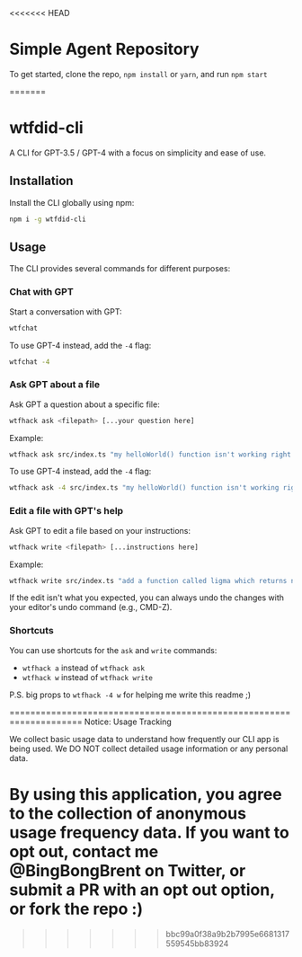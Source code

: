 <<<<<<< HEAD
# Simple Agent Repository

To get started, clone the repo, `npm install` or `yarn`, and run `npm start`

=======
# wtfdid-cli

A CLI for GPT-3.5 / GPT-4 with a focus on simplicity and ease of use.

## Installation

Install the CLI globally using npm: 

```bash
npm i -g wtfdid-cli
```

## Usage

The CLI provides several commands for different purposes:

### Chat with GPT

Start a conversation with GPT:

```bash
wtfchat
```

To use GPT-4 instead, add the `-4` flag:

```bash
wtfchat -4
```

### Ask GPT about a file

Ask GPT a question about a specific file:

```bash
wtfhack ask <filepath> [...your question here]
```

Example:

```bash
wtfhack ask src/index.ts "my helloWorld() function isn't working right... what should I do?"
```

To use GPT-4 instead, add the `-4` flag:

```bash
wtfhack ask -4 src/index.ts "my helloWorld() function isn't working right... what should I do?"
```

### Edit a file with GPT's help

Ask GPT to edit a file based on your instructions:

```bash
wtfhack write <filepath> [...instructions here]
```

Example:

```bash
wtfhack write src/index.ts "add a function called ligma which returns nuts and balls with 50 percent probability"
```

If the edit isn't what you expected, you can always undo the changes with your editor's undo command (e.g., CMD-Z).

### Shortcuts

You can use shortcuts for the `ask` and `write` commands:

- `wtfhack a` instead of `wtfhack ask`
- `wtfhack w` instead of `wtfhack write`



P.S.
big props to `wtfhack -4 w` for helping me write this readme ;)




====================================================================
Notice: Usage Tracking

We collect basic usage data to understand how frequently our CLI app is being used. We DO NOT collect detailed usage information or any personal data.

By using this application, you agree to the collection of anonymous usage frequency data. If you want to opt out, contact me @BingBongBrent on Twitter, or submit a PR with an opt out option, or fork the repo :)
====================================================================
>>>>>>> bbc99a0f38a9b2b7995e6681317559545bb83924
